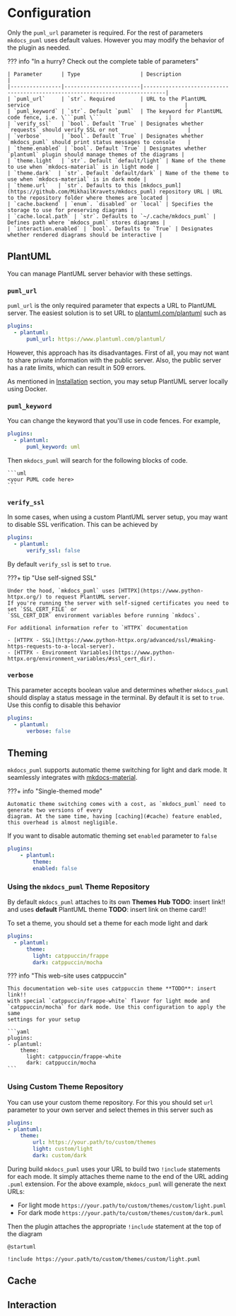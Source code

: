 # Configuration

Only the `puml_url` parameter is required.
For the rest of parameters `mkdocs_puml` uses default values.
However you may modify the behavior of the plugin as needed.

??? info "In a hurry? Check out the complete table of parameters"

    | Parameter      | Type                   | Description                                                                 |
    |----------------|------------------------|-----------------------------------------------------------------------------|
    | `puml_url`     | `str`. Required        | URL to the PlantUML service                                                 |
    | `puml_keyword` | `str`. Default `puml`  | The keyword for PlantUML code fence, i.e. \```puml \```                     |
    | `verify_ssl`   | `bool`. Default `True` | Designates whether `requests` should verify SSL or not                      |
    | `verbose`      | `bool`. Default `True` | Designates whether `mkdocs_puml` should print status messages to console    |
    | `theme.enabled` | `bool`. Default `True` | Designates whether `plantuml` plugin should manage themes of the diagrams |
    | `theme.light`  | `str`. Default `default/light` | Name of the theme to use when `mkdocs-material` is in light mode |
    | `theme.dark`  | `str`. Default `default/dark` | Name of the theme to use when `mkdocs-material` is in dark mode |
    | `theme.url`   | `str`. Defaults to this [mkdocs_puml](https://github.com/MikhailKravets/mkdocs_puml) repository URL | URL to the repository folder where themes are located |
    | `cache.backend` | `enum`. `disabled` or `local` | Specifies the storage to use for preserving diagrams |
    | `cache.local.path` | `str`. Defaults to `~/.cache/mkdocs_puml` | Defines path where `mkdocs_puml` stores diagrams |
    | `interaction.enabled` | `bool`. Defaults to `True` | Designates whether rendered diagrams should be interactive |

## PlantUML

You can manage PlantUML server behavior with these settings.

### `puml_url`

`puml_url` is the only required parameter that expects a URL to PlantUML server.
The easiest solution is to set URL to [plantuml.com/plantuml](https://www.plantuml.com/plantuml/) such as

```yaml
plugins:
  - plantuml:
      puml_url: https://www.plantuml.com/plantuml/
```

However, this approach has its disadvantages. First of all, you may not want to share private information
with the public server. Also, the public server has a rate limits, which can result in 509 errors.

As mentioned in [Installation](index.md#installation) section, you may setup PlantUML server locally
using Docker.

### `puml_keyword`

You can change the keyword that you'll use in code fences. For example,

```yaml
plugins:
  - plantuml:
      puml_keyword: uml
```

Then `mkdocs_puml` will search for the following blocks of code.

~~~
```uml
<your PUML code here>
```
~~~

### `verify_ssl`

In some cases, when using a custom PlantUML server setup, you may want to disable
SSL verification. This can be achieved by

```yaml
plugins:
  - plantuml:
      verify_ssl: false
```

By default `verify_ssl` is set to `true`.

???+ tip "Use self-signed SSL"

    Under the hood, `mkdocs_puml` uses [HTTPX](https://www.python-httpx.org/) to request PlantUML server.
    If you're running the server with self-signed certificates you need to set `SSL_CERT_FILE` or
    `SSL_CERT_DIR` environment variables before running `mkdocs`.

    For additional information refer to `HTTPX` documentation

    - [HTTPX - SSL](https://www.python-httpx.org/advanced/ssl/#making-https-requests-to-a-local-server).
    - [HTTPX - Environment Variables](https://www.python-httpx.org/environment_variables/#ssl_cert_dir).

### `verbose`

This parameter accepts boolean value and determines whether `mkdocs_puml` should display a status
message in the terminal. By default it is set to `true`. Use this config to disable this behavior

```yaml
plugins:
  - plantuml:
      verbose: false
```

## Theming

`mkdocs_puml` supports automatic theme switching for light and dark mode. It seamlessly integrates
with [mkdocs-material](https://squidfunk.github.io/mkdocs-material/).

???+ info "Single-themed mode"

    Automatic theme switching comes with a cost, as `mkdocs_puml` need to generate two versions of every
    diagram. At the same time, having [caching](#cache) feature enabled, this overhead is almost negligible.

If you want to disable automatic theming set `enabled` parameter to `false`

```yaml
plugins:
    - plantuml:
        theme:
        enabled: false
```

### Using the `mkdocs_puml` Theme Repository

By default `mkdocs_puml` attaches to its own **Themes Hub**  **TODO**: insert link!!
and uses **default** PlantUML theme **TODO**: insert link on theme card!!

To set a theme, you should set a theme for each mode light and dark

```yaml
plugins:
  - plantuml:
      theme:
        light: catppuccin/frappe
        dark: catppuccin/mocha
```

??? info "This web-site uses catppuccin"

    This documentation web-site uses catppuccin theme **TODO**: insert link!!
    with special `catppuccin/frappe-white` flavor for light mode and
    `catppuccin/mocha` for dark mode. Use this configuration to apply the same
    settings for your setup

    ```yaml
    plugins:
    - plantuml:
        theme:
          light: catppuccin/frappe-white
          dark: catppuccin/mocha
    ```

### Using Custom Theme Repository

You can use your custom theme repository. For this you should set `url` parameter to your own server
and select themes in this server such as

```yaml
plugins:
- plantuml:
    theme:
        url: https://your.path/to/custom/themes
        light: custom/light
        dark: custom/dark
```

During build `mkdocs_puml` uses your URL to build two `!include` statements for each mode.
It simply attaches theme name to the end of the URL adding `.puml` extension. For the
above example, `mkdocs_puml` will generate the next URLs:

- For light mode `https://your.path/to/custom/themes/custom/light.puml`
- For dark mode `https://your.path/to/custom/themes/custom/dark.puml`

Then the plugin attaches the appropriate `!include` statement at the top of the diagram

```
@startuml

!include https://your.path/to/custom/themes/custom/light.puml
```

## Cache <cache>

## Interaction
